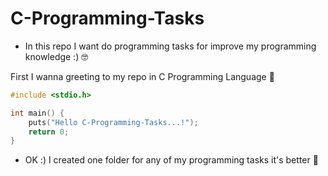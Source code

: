 # C-Programming-Tasks

- In this repo I want do programming tasks for improve my programming knowledge :) 🤓

First I wanna greeting to my repo in C Programming Language 🤗

```C
#include <stdio.h>

int main() {
    puts("Hello C-Programming-Tasks...!");
    return 0;
}
```
- OK :) I created one folder for any of my programming tasks it's better 🥰
